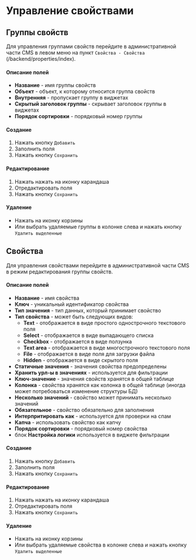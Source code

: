 Управление свойствами
================

## Группы свойств

Для управления группами свойств перейдите в административной части CMS в левом меню на пункт `Свойства - Свойства` (/backend/properties/index).

#### Описание полей

* **Название** - имя группы свойств
* **Объект** - объект, к которому относится группа свойств
* **Внутренняя** - пропускает группу в виджетах
* **Скрытый заголовок группы** - скрывает заголовок группы в виджетах
* **Порядок сортировки** - порядковый номер группы

#### Создание

1. Нажать кнопку `Добавить`
2. Заполнить поля
3. Нажать кнопку `Сохранить`

#### Редактирование

1. Нажать нажать на иконку карандаша
2. Отредактировать поля
3. Нажать кнопку `Сохранить`

#### Удаление

* Нажать на иконку корзины
* Или выбрать удаляемые группы в колонке слева и нажать кнопку `Удалить выделенные`


## Свойства

Для управления свойствами перейдите в административной части CMS в режим редактирования группы свойств.

#### Описание полей

* **Название** - имя свойства
* **Ключ** - уникальный идентификатор свойства
* **Тип значения** - тип данных, который принимает свойство
* **Тип свойства** - может быть следующих видов: 
    * **Text** - отображается в виде простого однострочного текстового поля
    * **Select** - отображается в виде выпадающего списка
    * **Checkbox** - отображается в виде ползунка
    * **Text area** - отображается в виде многострочного текстового поля
    * **File** - отображается в виде поля для загрузки файла
    * **Hidden** - отображается в виде скрытого поля
* **Статичные значения** - значения свойства предопределены
* **Хранить урл-ы в значениях** - используется для фильтрации
* **Ключ-значение** - значения свойств хранятся в общей таблице
* **Колонка** - свойства хранятся как колонка в общей таблице (иногда может потребоваться изменение структуры БД)
* **Несколько значений** - свойство может принимать несколько значений
* **Обязательное** - свойство обязательно для заполнения
* **Интерпритировать как** - используется для проверки на спам
* **Капча** - использовать свойство как капчу
* **Порядок сортировки** - порядковый номер свойства
* блок **Настройка логики** используется в виджете фильтрации 

#### Создание

1. Нажать кнопку `Добавить`
2. Заполнить поля
3. Нажать кнопку `Сохранить`

#### Редактирование

1. Нажать нажать на иконку карандаша
2. Отредактировать поля
3. Нажать кнопку `Сохранить`

#### Удаление

* Нажать на иконку корзины
* Или выбрать удаляемые свойства в колонке слева и нажать кнопку `Удалить выделенные`